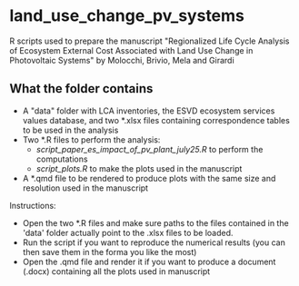 # land_use_change_pv_systems
R scripts used to prepare the manuscript "Regionalized Life Cycle Analysis of Ecosystem External Cost Associated with Land Use Change in Photovoltaic Systems" by Molocchi, Brivio, Mela and Girardi

## What the folder contains

- A "data" folder with LCA inventories, the ESVD ecosystem services values database, and two *.xlsx files containing correspondence tables to be used in the analysis
- Two *.R files to perform the analysis:
  - *script_paper_es_impact_of_pv_plant_july25.R* to perform the computations
  - *script_plots.R* to make the plots used in the manuscript
- A *.qmd file to be rendered to produce plots with the same size and resolution used in the manuscript

Instructions:

- Open the two *.R files and make sure paths to the files contained in the 'data' folder actually point to the .xlsx files
to be loaded.
- Run the script if you want to reproduce the numerical results (you can then save them in the forma you like the most)
- Open the .qmd file and render it if you want to produce a document (.docx) containing all the plots used in manuscript